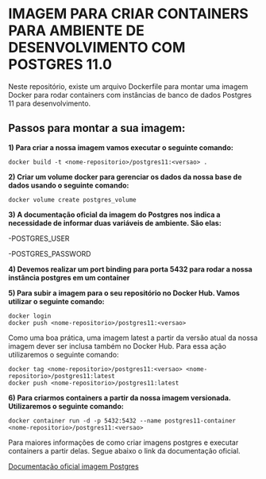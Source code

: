 # IMAGEM PARA CRIAR CONTAINERS PARA AMBIENTE DE DESENVOLVIMENTO COM POSTGRES 11.0

Neste repositório, existe um arquivo Dockerfile para montar uma imagem Docker para rodar containers com instâncias de banco de dados Postgres 11 para desenvolvimento.

## Passos para montar a sua imagem:

**1) Para criar a nossa imagem vamos executar o seguinte comando:**

```docker
docker build -t <nome-repositorio>/postgres11:<versao> .
```
**2) Criar um volume docker para gerenciar os dados da nossa base de dados usando o seguinte comando:**

```docker
docker volume create postgres_volume
```
**3) A documentação oficial da imagem do Postgres nos indica a necessidade de informar duas variáveis de ambiente. São elas:**

-POSTGRES_USER

-POSTGRES_PASSWORD

**4) Devemos realizar um port binding para porta 5432 para rodar a nossa instância postgres em um container**

**5) Para subir a imagem para o seu repositório no Docker Hub. Vamos utilizar o seguinte comando:**

```docker
docker login
docker push <nome-repositorio>/postgres11:<versao> 
```
Como uma boa prática, uma imagem latest a partir da versão atual da nossa imagem dever ser inclusa também no Docker Hub. Para essa ação utilizaremos o seguinte comando:

```docker
docker tag <nome-repositorio>/postgres11:<versao> <nome-repositorio>/postgres11:latest
docker push <nome-repositorio>/postgres11:latest
```
**6) Para criarmos containers a partir da nossa imagem versionada. Utilizaremos o seguinte comando:**

```docker
docker container run -d -p 5432:5432 --name postgres11-container <nome-repositorio>/postgres11:<versao>
```
Para maiores informações de como criar imagens postgres e executar containers a partir delas. Segue abaixo o link da documentação oficial.

[Documentação oficial imagem Postgres](https://hub.docker.com/_/postgres)

